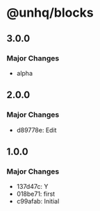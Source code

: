 # @unhq/blocks

## 3.0.0

### Major Changes

- alpha

## 2.0.0

### Major Changes

- d89778e: Edit

## 1.0.0

### Major Changes

- 137d47c: Y
- 018be71: first
- c99afab: Initial
